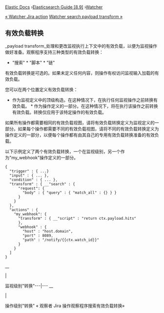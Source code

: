 

[Elastic Docs](/guide/) ›[Elasticsearch Guide [8.9]](index.md)
›[Watcher](xpack-alerting.md)

[« Watcher Jira action](actions-jira.md) [Watcher search payload transform
»](transform-search.md)

## 有效负载转换

_payload transform_处理和更改监视执行上下文中的有效负载，以便为监视操作做好准备。观察程序支持三种类型的有效负载转换：

* "搜索" * "脚本" * "链"

有效负载转换是可选的。如果未定义任何内容，则操作有权访问监视输入加载的有效负载。

您可以在两个位置定义有效负载转换：

* 作为监视定义中的顶级构造。在这种情况下，在执行任何监视操作之前转换有效负载。  * 作为操作定义的一部分。在这种情况下，将在执行该操作之前转换有效负载。转换仅应用于该特定操作的有效负载。

如果所有操作都需要相同的有效负载视图，请将有效负载转换定义为监视定义的一部分。如果每个操作都需要不同的有效负载视图，请将不同的有效负载转换定义为操作定义的一部分，以便每个操作都有由其自己的专用有效负载转换准备的有效负载。

以下示例定义了两个有效负载转换，一个在监视级别，另一个作为"my_webhook"操作定义的一部分。

    
    
    {
      "trigger" : { ...}
      "input" : { ... },
      "condition" : { ... },
      "transform" : { __"search" : {
          "request": {
            "body" : { "query" : { "match_all" : {} } }
          }
        }
      },
      "actions" : {
        "my_webhook": {
          "transform" : { __"script" : "return ctx.payload.hits"
          },
          "webhook" : {
          	"host" : "host.domain",
          	"port" : 8089,
          	"path" : "/notify/{{ctx.watch_id}}"
          }
        }
      ]
    }

__

|

监视级别"转换"---|--- __

|

操作级别"转换" « 观察者 Jira 操作观察程序搜索有效负载转换»